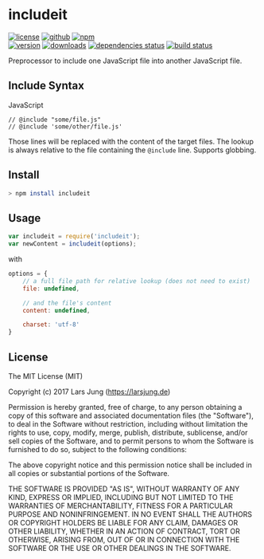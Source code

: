 # includeit

[![license][license-img]][github] [![github][github-img]][github] [![npm][npm-img]][npm]  
[![version][npm-v-img]][npm] [![downloads][npm-dm-img]][npm] [![dependencies status][gemnasium-img]][gemnasium] [![build status][travis-img]][travis]

Preprocessor to include one JavaScript file into another JavaScript file.


## Include Syntax

JavaScript
~~~
// @include "some/file.js"
// @include 'some/other/file.js'
~~~

Those lines will be replaced with the content of the target files. The lookup
is always relative to the file containing the `@include` line. Supports
globbing.


## Install

~~~sh
> npm install includeit
~~~


## Usage

~~~javascript
var includeit = require('includeit');
var newContent = includeit(options);
~~~

with

~~~javascript
options = {
    // a full file path for relative lookup (does not need to exist)
    file: undefined,

    // and the file's content
    content: undefined,

    charset: 'utf-8'
}
~~~


## License
The MIT License (MIT)

Copyright (c) 2017 Lars Jung (https://larsjung.de)

Permission is hereby granted, free of charge, to any person obtaining a copy
of this software and associated documentation files (the "Software"), to deal
in the Software without restriction, including without limitation the rights
to use, copy, modify, merge, publish, distribute, sublicense, and/or sell
copies of the Software, and to permit persons to whom the Software is
furnished to do so, subject to the following conditions:

The above copyright notice and this permission notice shall be included in
all copies or substantial portions of the Software.

THE SOFTWARE IS PROVIDED "AS IS", WITHOUT WARRANTY OF ANY KIND, EXPRESS OR
IMPLIED, INCLUDING BUT NOT LIMITED TO THE WARRANTIES OF MERCHANTABILITY,
FITNESS FOR A PARTICULAR PURPOSE AND NONINFRINGEMENT. IN NO EVENT SHALL THE
AUTHORS OR COPYRIGHT HOLDERS BE LIABLE FOR ANY CLAIM, DAMAGES OR OTHER
LIABILITY, WHETHER IN AN ACTION OF CONTRACT, TORT OR OTHERWISE, ARISING FROM,
OUT OF OR IN CONNECTION WITH THE SOFTWARE OR THE USE OR OTHER DEALINGS IN
THE SOFTWARE.


[github]: https://github.com/lrsjng/includeit
[npm]: https://www.npmjs.org/package/includeit
[gemnasium]: https://gemnasium.com/lrsjng/includeit
[travis]: https://travis-ci.org/lrsjng/includeit

[license-img]: https://img.shields.io/badge/license-MIT-a0a060.svg?style=flat-square
[github-img]: https://img.shields.io/badge/github-lrsjng/includeit-a0a060.svg?style=flat-square
[npm-img]: https://img.shields.io/badge/npm-includeit-a0a060.svg?style=flat-square

[npm-v-img]: https://img.shields.io/npm/v/includeit.svg?style=flat-square
[npm-dm-img]: https://img.shields.io/npm/dm/includeit.svg?style=flat-square
[gemnasium-img]: https://img.shields.io/gemnasium/lrsjng/includeit.svg?style=flat-square
[travis-img]: https://img.shields.io/travis/lrsjng/includeit.svg?style=flat-square
